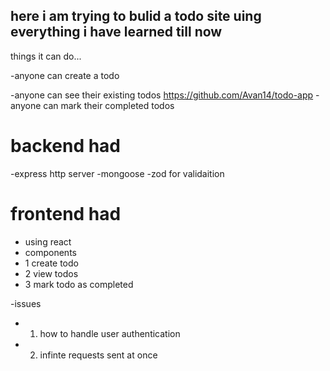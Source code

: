  ##  here i am trying to bulid a todo site uing everything i have learned till now

 things it can do...

 -anyone can create a todo

 -anyone can see their existing todos
https://github.com/Avan14/todo-app
 -anyone can mark their completed todos

  # backend had
  -express http server
  -mongoose
  -zod for validaition

  # frontend had

  - using react 
  -  components
- 1 create todo
- 2 view todos
- 3 mark todo as completed

-issues
- 1. how to handle user authentication
- 2. infinte requests sent at once
